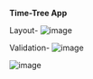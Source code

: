 **Time-Tree App**

Layout-
![image](https://user-images.githubusercontent.com/15225177/188834809-791d68c4-94d9-49ce-a840-56cd1ff59209.png)

Validation-
![image](https://user-images.githubusercontent.com/15225177/188834988-80482c2e-7d96-44d5-b35c-2a51d366165d.png)

![image](https://user-images.githubusercontent.com/15225177/188835133-83806946-327e-4193-bba4-318ea3296711.png)

